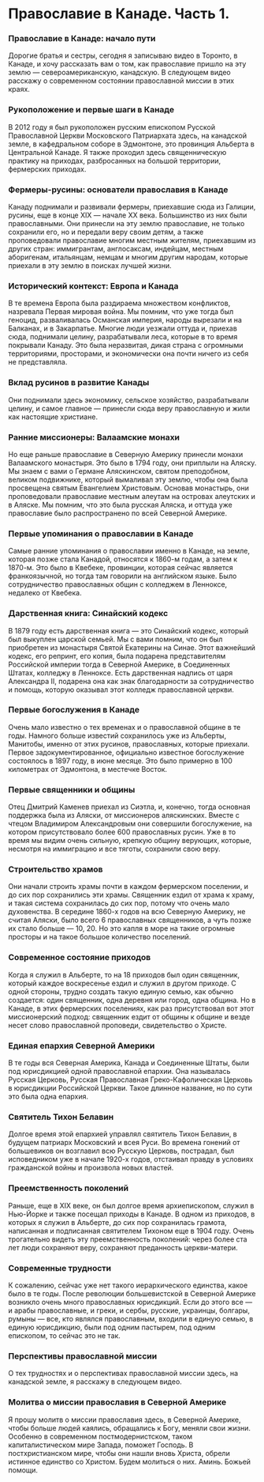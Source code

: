 # Православие в Канаде. Часть 1.

### Православие в Канаде: начало пути  
Дорогие братья и сестры, сегодня я записываю видео в Торонто, в Канаде, и хочу рассказать вам о том, как православие пришло на эту землю — североамериканскую, канадскую. В следующем видео расскажу о современном состоянии православной миссии в этих краях.  

### Рукоположение и первые шаги в Канаде  
В 2012 году я был рукоположен русским епископом Русской Православной Церкви Московского Патриархата здесь, на канадской земле, в кафедральном соборе в Эдмонтоне, это провинция Альберта в Центральной Канаде. Я также проходил здесь священническую практику на приходах, разбросанных на большой территории, фермерских приходах.  

### Фермеры-русины: основатели православия в Канаде  
Канаду поднимали и развивали фермеры, приехавшие сюда из Галиции, русины, еще в конце XIX — начале XX века. Большинство из них были православными. Они принесли на эту землю православие, не только сохранили его, но и передали веру своим детям, а также проповедовали православие многим местным жителям, приехавшим из других стран: иммигрантам, англосаксам, индейцам, местным аборигенам, итальянцам, немцам и многим другим народам, которые приехали в эту землю в поисках лучшей жизни.  

### Исторический контекст: Европа и Канада  
В те времена Европа была раздираема множеством конфликтов, назревала Первая мировая война. Мы помним, что уже тогда был геноцид, разваливалась Османская империя, народы вырезали и на Балканах, и в Закарпатье. Многие люди уезжали оттуда и, приехав сюда, поднимали целину, разрабатывали леса, которые в то время покрывали Канаду. Это была неразвитая, дикая страна с огромными территориями, просторами, и экономически она почти ничего из себя не представляла.  

### Вклад русинов в развитие Канады  
Они поднимали здесь экономику, сельское хозяйство, разрабатывали целину, и самое главное — принесли сюда веру православную и жили как настоящие христиане.  

### Ранние миссионеры: Валаамские монахи  
Но еще раньше православие в Северную Америку принесли монахи Валаамского монастыря. Это было в 1794 году, они приплыли на Аляску. Мы знаем с вами о Германе Аляскинском, святом преподобном, великом подвижнике, который вымаливал эту землю, чтобы она была просвещена святым Евангелием Христовым. Основав монастырь, они проповедовали православие местным алеутам на островах алеутских и в Аляске. Мы помним, что это была русская Аляска, и оттуда уже православие было распространено по всей Северной Америке.  

### Первые упоминания о православии в Канаде  
Самые ранние упоминания о православии именно в Канаде, на земле, которая позже стала Канадой, относятся к 1860-м годам, а затем к 1870-м. Это было в Квебеке, провинции, которая сейчас является франкоязычной, но тогда там говорили на английском языке. Было сотрудничество православных общин с колледжем в Ленноксе, недалеко от Квебека.  

### Дарственная книга: Синайский кодекс  
В 1879 году есть дарственная книга — это Синайский кодекс, который был выкуплен царской семьей. Мы с вами помним, что он был приобретен из монастыря Святой Екатерины на Синае. Этот важнейший кодекс, его репринт, его копия, была подарена представителям Российской империи тогда в Северной Америке, в Соединенных Штатах, колледжу в Ленноксе. Есть дарственная надпись от царя Александра II, подарена она как знак благодарности за сотрудничество и помощь, которую оказывал этот колледж православной церкви.  

### Первые богослужения в Канаде  
Очень мало известно о тех временах и о православной общине в те годы. Намного больше известий сохранилось уже из Альберты, Манитобы, именно от этих русинов, православных, которые приехали. Первое задокументированное, официально известное богослужение состоялось в 1897 году, в июне месяце. Это было примерно в 100 километрах от Эдмонтона, в местечке Восток.  

### Первые священники и общины  
Отец Дмитрий Каменев приехал из Сиэтла, и, конечно, тогда основная поддержка была из Аляски, от миссионеров аляскинских. Вместе с чтецом Владимиром Александровым они совершили богослужение, на котором присутствовало более 600 православных русин. Уже в то время мы видим очень сильную, крепкую общину верующих, которые, несмотря на иммиграцию и все тяготы, сохранили свою веру.  

### Строительство храмов  
Они начали строить храмы почти в каждом фермерском поселении, и до сих пор сохранились эти храмы. Священник ездил от храма к храму, и такая система сохранилась до сих пор, потому что очень мало духовенства. В середине 1860-х годов на всю Северную Америку, не считая Аляски, было всего 6 православных священников, а чуть позже их стало больше — 10, 20. Но это капля в море на такие огромные просторы и на такое большое количество поселений.  

### Современное состояние приходов  
Когда я служил в Альберте, то на 18 приходов был один священник, который каждое воскресенье ездил и служил в другом приходе. С одной стороны, трудно создать такую единую семью, как обычно создается: один священник, одна деревня или город, одна община. Но в Канаде, в этих фермерских поселениях, как раз присутствовал вот этот миссионерский подход: священник ездит от общины к общине и везде несет слово православной проповеди, свидетельство о Христе.  

### Единая епархия Северной Америки  
В те годы вся Северная Америка, Канада и Соединенные Штаты, были под юрисдикцией одной православной епархии. Она называлась Русская Церковь, Русская Православная Греко-Кафолическая Церковь в юрисдикции Российской Церкви. Такое длинное название, но по сути это была одна епархия.  

### Святитель Тихон Белавин  
Долгое время этой епархией управлял святитель Тихон Белавин, в будущем патриарх Московский и всея Руси. Во времена гонений от большевиков он возглавил всю Русскую Церковь, пострадал, был исповедником уже в начале 1920-х годов, отстаивал правду в условиях гражданской войны и произвола новых властей.  

### Преемственность поколений  
Раньше, еще в XIX веке, он был долгое время архиепископом, служил в Нью-Йорке и также посещал приходы в Канаде. В одном из приходов, в которых я служил в Альберте, до сих пор сохранилась грамота, написанная и подписанная святителем Тихоном еще в 1904 году. Очень трогательно видеть эту преемственность поколений: через более ста лет люди сохраняют веру, сохраняют преданность церкви-матери.  

### Современные трудности  
К сожалению, сейчас уже нет такого иерархического единства, какое было в те годы. После революции большевистской в Северной Америке возникло очень много православных юрисдикций. Если до этого все — и арабы православные, и греки, и сербы, русские, украинцы, болгары, румыны — все, кто являлся православным, входили в единую семью, в единую юрисдикцию, были под одним пастырем, под одним епископом, то сейчас это не так.  

### Перспективы православной миссии  
О тех трудностях и о перспективах православной миссии здесь, на канадской земле, я расскажу в следующем видео.

### Молитва о миссии православия в Северной Америке  
Я прошу молитв о миссии православия здесь, в Северной Америке, чтобы больше людей каялись, обращались к Богу, меняли свои жизни. Особенно в современном постмодернистском, таком капиталистическом мире Запада, поможет Господь. В постхристианском мире, чтобы они нашли вновь Христа, обрели истинное единство со Христом. Будем молиться о них. Аминь. Божьей помощи.

